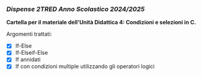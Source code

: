 ### *Dispense 2TRED Anno Scolastico 2024/2025*

**Cartella per il materiale dell'Unità Didattica 4: Condizioni e selezioni in C.**

Argomenti trattati:
- [X] If-Else
- [X] If-Elseif-Else
- [X] If annidati
- [X] If con condizioni multiple utilizzando gli operatori logici